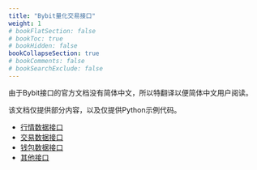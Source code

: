 ```yaml
---
title: "Bybit量化交易接口"
weight: 1
# bookFlatSection: false
# bookToc: true
# bookHidden: false
bookCollapseSection: true
# bookComments: false
# bookSearchExclude: false
---
```


由于Bybit接口的官方文档没有简体中文，所以特翻译以便简体中文用户阅读。

该文档仅提供部分内容，以及仅提供Python示例代码。

 - [行情数据接口](./market-data-endpionts/)
 - [交易数据接口](./trading-data-endpionts/)
 - [钱包数据接口](./wallet-data-endpionts/)
 - [其他接口](./api-data-endpionts/)

